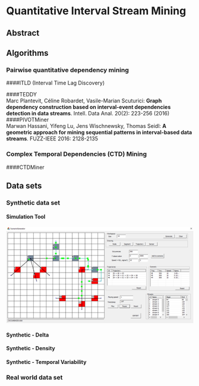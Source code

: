# Quantitative Interval Stream Mining

## Abstract

## Algorithms 
### Pairwise quantitative dependency mining
####ITLD (Interval Time Lag Discovery)

####TEDDY  
Marc Plantevit, Céline Robardet, Vasile-Marian Scuturici: 
**Graph dependency construction based on interval-event dependencies detection in data streams**. Intell. Data Anal. 20(2): 223-256 (2016)
####PIVOTMiner  
Marwan Hassani, Yifeng Lu, Jens Wischnewsky, Thomas Seidl: 
**A geometric approach for mining sequential patterns in interval-based data streams**. FUZZ-IEEE 2016: 2128-2135


### Complex Temporal Dependencies (CTD) Mining 
####CTDMiner 


## Data sets
### Synthetic data set
#### Simulation Tool 
![Alt text](resources/img/generator_screenshot.png)  
#### Synthetic - Delta

#### Synthetic - Density

#### Synthetic - Temporal Variability

### Real world data set 

